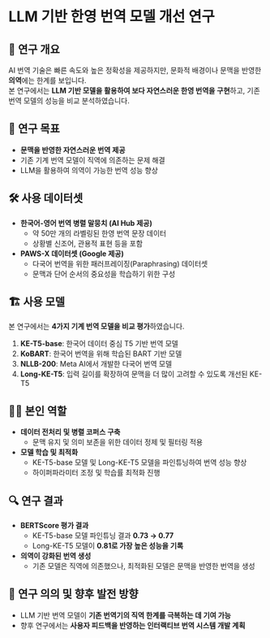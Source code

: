 # LLM 기반 한영 번역 모델 개선 연구

## 📖 연구 개요

AI 번역 기술은 빠른 속도와 높은 정확성을 제공하지만, 문화적 배경이나 문맥을 반영한 **의역**에는 한계를 보입니다.  
본 연구에서는 **LLM 기반 모델을 활용하여 보다 자연스러운 한영 번역을 구현**하고, 기존 번역 모델의 성능을 비교 분석하였습니다.

## 🎯 연구 목표

- **문맥을 반영한 자연스러운 번역 제공**
- 기존 기계 번역 모델이 직역에 의존하는 문제 해결
- LLM을 활용하여 의역이 가능한 번역 성능 향상

## 🛠 사용 데이터셋

- **한국어-영어 번역 병렬 말뭉치 (AI Hub 제공)**
  - 약 50만 개의 라벨링된 한영 번역 문장 데이터
  - 상황별 신조어, 관용적 표현 등을 포함
- **PAWS-X 데이터셋 (Google 제공)**
  - 다국어 번역을 위한 패러프레이징(Paraphrasing) 데이터셋
  - 문맥과 단어 순서의 중요성을 학습하기 위한 구성

## 🏗️ 사용 모델

본 연구에서는 **4가지 기계 번역 모델을 비교 평가**하였습니다.

1. **KE-T5-base**: 한국어 데이터 중심 T5 기반 번역 모델
2. **KoBART**: 한국어 번역을 위해 학습된 BART 기반 모델
3. **NLLB-200**: Meta AI에서 개발한 다국어 번역 모델
4. **Long-KE-T5**: 입력 길이를 확장하여 문맥을 더 많이 고려할 수 있도록 개선된 KE-T5

## 🧑‍💻 본인 역할

- **데이터 전처리 및 병렬 코퍼스 구축**
  - 문맥 유지 및 의미 보존을 위한 데이터 정제 및 필터링 적용
- **모델 학습 및 최적화**
  - KE-T5-base 모델 및 Long-KE-T5 모델을 파인튜닝하여 번역 성능 향상
  - 하이퍼파라미터 조정 및 학습률 최적화 진행
    
## 🔍 연구 결과

- **BERTScore 평가 결과**
  - KE-T5-base 모델 파인튜닝 결과 **0.73 → 0.77**
  - Long-KE-T5 모델이 **0.81로 가장 높은 성능을 기록**
- **의역이 강화된 번역 생성**
  - 기존 모델은 직역에 의존했으나, 최적화된 모델은 문맥을 반영한 번역을 생성

## 📌 연구 의의 및 향후 발전 방향

- LLM 기반 번역 모델이 **기존 번역기의 직역 한계를 극복하는 데 기여 가능**
- 향후 연구에서는 **사용자 피드백을 반영하는 인터랙티브 번역 시스템 개발 계획**
